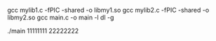 gcc mylib1.c -fPIC -shared -o libmy1.so
gcc mylib2.c -fPIC -shared -o libmy2.so
gcc main.c -o main -l dl -g

./main
11111111
22222222

